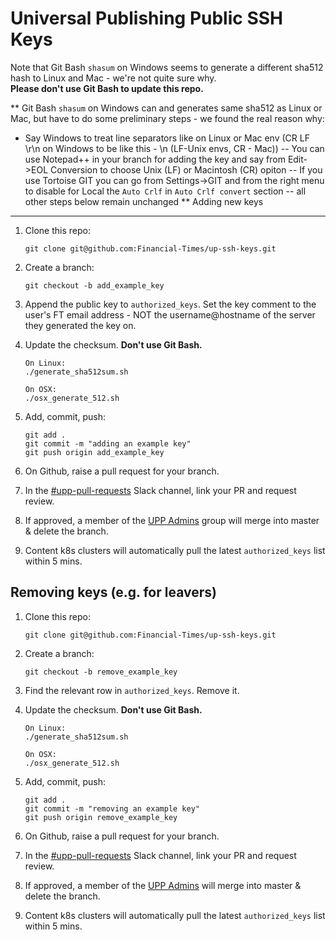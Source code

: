 Universal Publishing Public SSH Keys
======

Note that Git Bash `shasum` on Windows seems to generate a different sha512 hash to Linux and Mac - we're not quite sure why.  
**Please don't use Git Bash to update this repo.**

**
 Git Bash `shasum` on Windows can and generates same sha512 as Linux or Mac, but have to do some preliminary steps - we found the real reason why:
  - Say Windows to treat line separators like on Linux or Mac env (CR LF \r\n on Windows to be like this - \n (LF-Unix envs, CR - Mac)) 
	-- You can use Notepad++ in your branch for adding the key and say from Edit->EOL Conversion to choose Unix (LF) or Macintosh (CR) opiton
	-- If you use Tortoise GIT you can go from Settings->GIT and from the right menu to disable for Local the `Auto Crlf` in `Auto Crlf convert` section
	-- all other steps below remain unchanged 
**
Adding new keys
----


1. Clone this repo:

    ```
    git clone git@github.com:Financial-Times/up-ssh-keys.git
    ```

2. Create a branch:

    ```
    git checkout -b add_example_key
    ```

3. Append the public key to `authorized_keys`. Set the key comment to the user's FT email address - NOT the username@hostname of the server they generated the key on.

4. Update the checksum. **Don't use Git Bash.**

    ```
    On Linux:
    ./generate_sha512sum.sh

    On OSX:
    ./osx_generate_512.sh
    ```

5. Add, commit, push:

    ```
    git add .
    git commit -m "adding an example key"
    git push origin add_example_key
    ```

6. On Github, raise a pull request for your branch.

7. In the [#upp-pull-requests](https://financialtimes.slack.com/messages/C10KGUC9M/) Slack channel, link your PR and request review.

8. If approved, a member of the [UPP Admins](https://github.com/orgs/Financial-Times/teams/universal-publishing-admin/members) group will merge into master & delete the branch.

9. Content k8s clusters will automatically pull the latest `authorized_keys` list within 5 mins.


Removing keys (e.g. for leavers)
----


1. Clone this repo:

    ```
    git clone git@github.com:Financial-Times/up-ssh-keys.git
    ```

2. Create a branch:

    ```
    git checkout -b remove_example_key
    ```

3. Find the relevant row in `authorized_keys`. Remove it.

4. Update the checksum. **Don't use Git Bash.**

    ```
    On Linux:
    ./generate_sha512sum.sh

    On OSX:
    ./osx_generate_512.sh
    ```

5. Add, commit, push:

    ```
    git add .
    git commit -m "removing an example key"
    git push origin remove_example_key
    ```

6. On Github, raise a pull request for your branch.

7. In the [#upp-pull-requests](https://financialtimes.slack.com/messages/C10KGUC9M/) Slack channel, link your PR and request review.

8. If approved, a member of the [UPP Admins](https://github.com/orgs/Financial-Times/teams/universal-publishing-admin/members) will merge into master & delete the branch.

9. Content k8s clusters will automatically pull the latest `authorized_keys` list within 5 mins.
